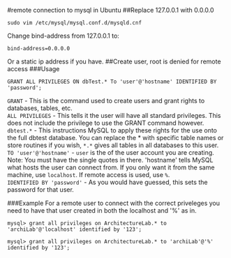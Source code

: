 #remote connection to mysql in Ubuntu
##Replace 127.0.0.1 with 0.0.0.0
```
sudo vim /etc/mysql/mysql.conf.d/mysqld.cnf 
```
Change bind-address from 127.0.0.1 to:
```
bind-address=0.0.0.0
```
Or a static ip address if you have.
##Create user, root is denied for remote access
###Usage
```
GRANT ALL PRIVILEGES ON dbTest.* To 'user'@'hostname' IDENTIFIED BY 'password';
```

`GRANT` - This is the command used to create users and grant rights to databases, tables, etc.  
`ALL PRIVILEGES` - This tells it the user will have all standard privileges. This does not include the privilege to use the GRANT command however.  
`dbtest.*` - This instructions MySQL to apply these rights for the use onto the full dbtest database. You can replace the * with specific table names or store routines if you wish, `*.*` gives all tables in all databases to this user.  
`TO 'user'@'hostname'` - `user` is the of the user account you are creating. Note: You must have the single quotes in there. 'hostname' tells MySQL what hosts the user can connect from. If you only want it from the same machine, use `localhost`. If remote access is used, use `%`.  
`IDENTIFIED BY 'password'` - As you would have guessed, this sets the password for that user.

###Example
For a remote user to connect with the correct priveleges you need to have that user created in both the localhost and '%' as in.
```
mysql> grant all privileges on ArchitectureLab.* to 'archiLab'@'localhost' identified by '123';
```
```
mysql> grant all privileges on ArchitectureLab.* to 'archiLab'@'%' identified by '123';
```